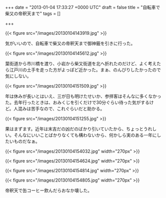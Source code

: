 
+++
date = "2013-01-04 17:33:27 +0000 UTC"
draft = false
title = "自転車で柴又の帝釈天まで"
tags = []

+++


{{< figure src="/images/20130104143919.jpg"  >}}

気がいいので、自転車で柴又の帝釈天まで御神籤を引きに行った。

{{< figure src="/images/20130104145612.jpg"  >}}

葉街道から市川橋を渡り、小岩から柴又街道を北へ折れたのだけど、よく考えたら江戸川の土手を走った方がよっぽど近かった。まぁ、のんびりしたかったので気にしない。

{{< figure src="/images/20130104151509.jpg"  >}}

年は休みが長いとはいえ、三が日も明けたせいか、参拝客はそんなに多くなかった。去年行ったときは、おみくじを引くだけで30分ぐらい待った気がするけど。人混みは苦手なので、これぐらいだと助かる。

{{< figure src="/images/20130104151255.jpg"  >}}

果はまずます。近年は末吉だの凶だのばかり引いていたから、ちょっとうれしい。そんなにいいことばかりなくても構わないから、何かしら実のある一年にしたいものだなぁ。

{{< figure src="/images/20130104154032.jpg" width="270px" >}}



{{< figure src="/images/20130104154624.jpg" width="270px" >}}



{{< figure src="/images/20130104154814.jpg" width="270px" >}}



{{< figure src="/images/20130104154805.jpg" width="270px" >}}

帝釈天で缶コーヒー飲んだらおなか壊した。



